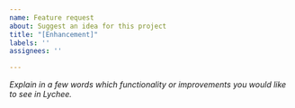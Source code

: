 ```yaml
---
name: Feature request
about: Suggest an idea for this project
title: "[Enhancement]"
labels: ''
assignees: ''

---
```


*Explain in a few words which functionality or improvements you would like to see in Lychee.*
